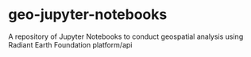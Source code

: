 # geo-jupyter-notebooks
A repository of Jupyter Notebooks to conduct geospatial analysis using Radiant Earth Foundation platform/api
